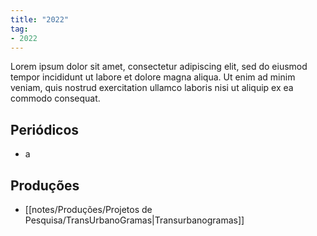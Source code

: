 ```yaml
---
title: "2022"
tag:
- 2022
---
```


Lorem ipsum dolor sit amet, consectetur adipiscing elit, sed do eiusmod tempor incididunt ut labore et dolore magna aliqua. Ut enim ad minim veniam, quis nostrud exercitation ullamco laboris nisi ut aliquip ex ea commodo consequat.

## Periódicos
- a


## Produções
- [[notes/Produções/Projetos de Pesquisa/TransUrbanoGramas|Transurbanogramas]] 